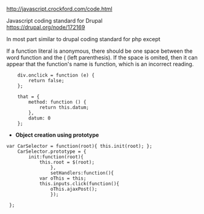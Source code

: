 http://javascript.crockford.com/code.html

Javascript coding standard for Drupal   
https://drupal.org/node/172169

In most part similar to drupal coding standard for php except

If a function literal is anonymous, there should be one space between the word function and the ( (left parenthesis). If the space is omited, then it can appear that the function's name is function, which is an incorrect reading.
````
    div.onclick = function (e) {
        return false;
    };

    that = {
        method: function () {
            return this.datum;
        },
        datum: 0
    };
````

* **Object creation using prototype**
````
var CarSelector = function(root){ this.init(root); };
	CarSelector.prototype = {
		init:function(root){
			this.root = $(root);
                },
                setHandlers:function(){
			var oThis = this;
			this.inputs.click(function(){
				oThis.ajaxPost();
		        });

 };